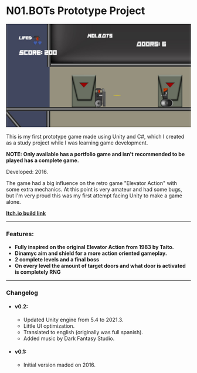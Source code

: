 # N01.BOTs Prototype Project

<p align="center">
  <img src="N01.BOTs.png">
</p>

This is my first prototype game made using Unity and C#, which I created as a study project while I was learning game development. 

<b>NOTE: Only available has a portfolio game and isn't recommended to be played has a complete game.</b>


Developed: 2016.

The game had a big influence on the retro game "Elevator Action" with some extra mechanics. At this point is very amateur and had some bugs, but I'm very proud this was my first attempt facing Unity to make a game alone.

<b>[Itch.io build link](https://deadlysmile.itch.io/n01bots)</b>

---

### Features:
- <b>Fully inspired on the original Elevator Action from 1983 by Taito.</b>
- <b>Dinamyc aim and shield for a more action oriented gameplay.</b>
- <b>2 complete levels and a final boss</b>
- <b>On every level the amount of target doors and what door is activated is completely RNG</b>

---

### Changelog

- #### v0.2:
  - Updated Unity engine from 5.4 to 2021.3.
  - Little UI optimization.
  - Translated to english (originally was full spanish).
  - Added music by Dark Fantasy Studio.
- #### v0.1:
  - Initial version maded on 2016.
